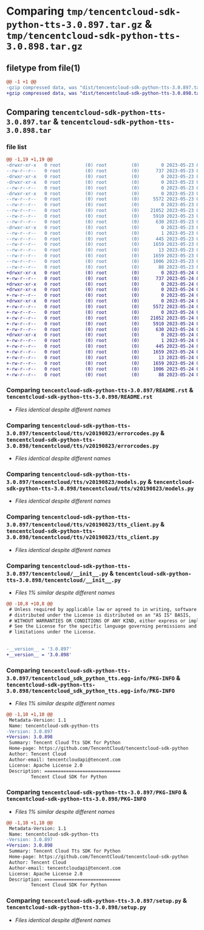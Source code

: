 # Comparing `tmp/tencentcloud-sdk-python-tts-3.0.897.tar.gz` & `tmp/tencentcloud-sdk-python-tts-3.0.898.tar.gz`

## filetype from file(1)

```diff
@@ -1 +1 @@
-gzip compressed data, was "dist/tencentcloud-sdk-python-tts-3.0.897.tar", last modified: Tue May 23 02:35:32 2023, max compression
+gzip compressed data, was "dist/tencentcloud-sdk-python-tts-3.0.898.tar", last modified: Wed May 24 02:10:58 2023, max compression
```

## Comparing `tencentcloud-sdk-python-tts-3.0.897.tar` & `tencentcloud-sdk-python-tts-3.0.898.tar`

### file list

```diff
@@ -1,19 +1,19 @@
-drwxr-xr-x   0 root         (0) root         (0)        0 2023-05-23 02:35:32.000000 tencentcloud-sdk-python-tts-3.0.897/
--rw-r--r--   0 root         (0) root         (0)      737 2023-05-23 02:35:32.000000 tencentcloud-sdk-python-tts-3.0.897/README.rst
-drwxr-xr-x   0 root         (0) root         (0)        0 2023-05-23 02:35:32.000000 tencentcloud-sdk-python-tts-3.0.897/tencentcloud/
-drwxr-xr-x   0 root         (0) root         (0)        0 2023-05-23 02:35:32.000000 tencentcloud-sdk-python-tts-3.0.897/tencentcloud/tts/
--rw-r--r--   0 root         (0) root         (0)        0 2023-05-23 02:35:32.000000 tencentcloud-sdk-python-tts-3.0.897/tencentcloud/tts/__init__.py
-drwxr-xr-x   0 root         (0) root         (0)        0 2023-05-23 02:35:32.000000 tencentcloud-sdk-python-tts-3.0.897/tencentcloud/tts/v20190823/
--rw-r--r--   0 root         (0) root         (0)     5572 2023-05-23 02:35:32.000000 tencentcloud-sdk-python-tts-3.0.897/tencentcloud/tts/v20190823/errorcodes.py
--rw-r--r--   0 root         (0) root         (0)        0 2023-05-23 02:35:32.000000 tencentcloud-sdk-python-tts-3.0.897/tencentcloud/tts/v20190823/__init__.py
--rw-r--r--   0 root         (0) root         (0)    21052 2023-05-23 02:35:32.000000 tencentcloud-sdk-python-tts-3.0.897/tencentcloud/tts/v20190823/models.py
--rw-r--r--   0 root         (0) root         (0)     5910 2023-05-23 02:35:32.000000 tencentcloud-sdk-python-tts-3.0.897/tencentcloud/tts/v20190823/tts_client.py
--rw-r--r--   0 root         (0) root         (0)      630 2023-05-23 02:35:32.000000 tencentcloud-sdk-python-tts-3.0.897/tencentcloud/__init__.py
-drwxr-xr-x   0 root         (0) root         (0)        0 2023-05-23 02:35:32.000000 tencentcloud-sdk-python-tts-3.0.897/tencentcloud_sdk_python_tts.egg-info/
--rw-r--r--   0 root         (0) root         (0)        1 2023-05-23 02:35:32.000000 tencentcloud-sdk-python-tts-3.0.897/tencentcloud_sdk_python_tts.egg-info/dependency_links.txt
--rw-r--r--   0 root         (0) root         (0)      445 2023-05-23 02:35:32.000000 tencentcloud-sdk-python-tts-3.0.897/tencentcloud_sdk_python_tts.egg-info/SOURCES.txt
--rw-r--r--   0 root         (0) root         (0)     1659 2023-05-23 02:35:32.000000 tencentcloud-sdk-python-tts-3.0.897/tencentcloud_sdk_python_tts.egg-info/PKG-INFO
--rw-r--r--   0 root         (0) root         (0)       13 2023-05-23 02:35:32.000000 tencentcloud-sdk-python-tts-3.0.897/tencentcloud_sdk_python_tts.egg-info/top_level.txt
--rw-r--r--   0 root         (0) root         (0)     1659 2023-05-23 02:35:32.000000 tencentcloud-sdk-python-tts-3.0.897/PKG-INFO
--rw-r--r--   0 root         (0) root         (0)     1006 2023-05-23 02:35:32.000000 tencentcloud-sdk-python-tts-3.0.897/setup.py
--rw-r--r--   0 root         (0) root         (0)       88 2023-05-23 02:35:32.000000 tencentcloud-sdk-python-tts-3.0.897/setup.cfg
+drwxr-xr-x   0 root         (0) root         (0)        0 2023-05-24 02:10:58.000000 tencentcloud-sdk-python-tts-3.0.898/
+-rw-r--r--   0 root         (0) root         (0)      737 2023-05-24 02:10:58.000000 tencentcloud-sdk-python-tts-3.0.898/README.rst
+drwxr-xr-x   0 root         (0) root         (0)        0 2023-05-24 02:10:58.000000 tencentcloud-sdk-python-tts-3.0.898/tencentcloud/
+drwxr-xr-x   0 root         (0) root         (0)        0 2023-05-24 02:10:58.000000 tencentcloud-sdk-python-tts-3.0.898/tencentcloud/tts/
+-rw-r--r--   0 root         (0) root         (0)        0 2023-05-24 02:10:58.000000 tencentcloud-sdk-python-tts-3.0.898/tencentcloud/tts/__init__.py
+drwxr-xr-x   0 root         (0) root         (0)        0 2023-05-24 02:10:58.000000 tencentcloud-sdk-python-tts-3.0.898/tencentcloud/tts/v20190823/
+-rw-r--r--   0 root         (0) root         (0)     5572 2023-05-24 02:10:58.000000 tencentcloud-sdk-python-tts-3.0.898/tencentcloud/tts/v20190823/errorcodes.py
+-rw-r--r--   0 root         (0) root         (0)        0 2023-05-24 02:10:58.000000 tencentcloud-sdk-python-tts-3.0.898/tencentcloud/tts/v20190823/__init__.py
+-rw-r--r--   0 root         (0) root         (0)    21052 2023-05-24 02:10:58.000000 tencentcloud-sdk-python-tts-3.0.898/tencentcloud/tts/v20190823/models.py
+-rw-r--r--   0 root         (0) root         (0)     5910 2023-05-24 02:10:58.000000 tencentcloud-sdk-python-tts-3.0.898/tencentcloud/tts/v20190823/tts_client.py
+-rw-r--r--   0 root         (0) root         (0)      630 2023-05-24 02:10:58.000000 tencentcloud-sdk-python-tts-3.0.898/tencentcloud/__init__.py
+drwxr-xr-x   0 root         (0) root         (0)        0 2023-05-24 02:10:58.000000 tencentcloud-sdk-python-tts-3.0.898/tencentcloud_sdk_python_tts.egg-info/
+-rw-r--r--   0 root         (0) root         (0)        1 2023-05-24 02:10:58.000000 tencentcloud-sdk-python-tts-3.0.898/tencentcloud_sdk_python_tts.egg-info/dependency_links.txt
+-rw-r--r--   0 root         (0) root         (0)      445 2023-05-24 02:10:58.000000 tencentcloud-sdk-python-tts-3.0.898/tencentcloud_sdk_python_tts.egg-info/SOURCES.txt
+-rw-r--r--   0 root         (0) root         (0)     1659 2023-05-24 02:10:58.000000 tencentcloud-sdk-python-tts-3.0.898/tencentcloud_sdk_python_tts.egg-info/PKG-INFO
+-rw-r--r--   0 root         (0) root         (0)       13 2023-05-24 02:10:58.000000 tencentcloud-sdk-python-tts-3.0.898/tencentcloud_sdk_python_tts.egg-info/top_level.txt
+-rw-r--r--   0 root         (0) root         (0)     1659 2023-05-24 02:10:58.000000 tencentcloud-sdk-python-tts-3.0.898/PKG-INFO
+-rw-r--r--   0 root         (0) root         (0)     1006 2023-05-24 02:10:58.000000 tencentcloud-sdk-python-tts-3.0.898/setup.py
+-rw-r--r--   0 root         (0) root         (0)       88 2023-05-24 02:10:58.000000 tencentcloud-sdk-python-tts-3.0.898/setup.cfg
```

### Comparing `tencentcloud-sdk-python-tts-3.0.897/README.rst` & `tencentcloud-sdk-python-tts-3.0.898/README.rst`

 * *Files identical despite different names*

### Comparing `tencentcloud-sdk-python-tts-3.0.897/tencentcloud/tts/v20190823/errorcodes.py` & `tencentcloud-sdk-python-tts-3.0.898/tencentcloud/tts/v20190823/errorcodes.py`

 * *Files identical despite different names*

### Comparing `tencentcloud-sdk-python-tts-3.0.897/tencentcloud/tts/v20190823/models.py` & `tencentcloud-sdk-python-tts-3.0.898/tencentcloud/tts/v20190823/models.py`

 * *Files identical despite different names*

### Comparing `tencentcloud-sdk-python-tts-3.0.897/tencentcloud/tts/v20190823/tts_client.py` & `tencentcloud-sdk-python-tts-3.0.898/tencentcloud/tts/v20190823/tts_client.py`

 * *Files identical despite different names*

### Comparing `tencentcloud-sdk-python-tts-3.0.897/tencentcloud/__init__.py` & `tencentcloud-sdk-python-tts-3.0.898/tencentcloud/__init__.py`

 * *Files 1% similar despite different names*

```diff
@@ -10,8 +10,8 @@
 # Unless required by applicable law or agreed to in writing, software
 # distributed under the License is distributed on an "AS IS" BASIS,
 # WITHOUT WARRANTIES OR CONDITIONS OF ANY KIND, either express or implied.
 # See the License for the specific language governing permissions and
 # limitations under the License.
 
 
-__version__ = '3.0.897'
+__version__ = '3.0.898'
```

### Comparing `tencentcloud-sdk-python-tts-3.0.897/tencentcloud_sdk_python_tts.egg-info/PKG-INFO` & `tencentcloud-sdk-python-tts-3.0.898/tencentcloud_sdk_python_tts.egg-info/PKG-INFO`

 * *Files 1% similar despite different names*

```diff
@@ -1,10 +1,10 @@
 Metadata-Version: 1.1
 Name: tencentcloud-sdk-python-tts
-Version: 3.0.897
+Version: 3.0.898
 Summary: Tencent Cloud Tts SDK for Python
 Home-page: https://github.com/TencentCloud/tencentcloud-sdk-python
 Author: Tencent Cloud
 Author-email: tencentcloudapi@tencent.com
 License: Apache License 2.0
 Description: ============================
         Tencent Cloud SDK for Python
```

### Comparing `tencentcloud-sdk-python-tts-3.0.897/PKG-INFO` & `tencentcloud-sdk-python-tts-3.0.898/PKG-INFO`

 * *Files 1% similar despite different names*

```diff
@@ -1,10 +1,10 @@
 Metadata-Version: 1.1
 Name: tencentcloud-sdk-python-tts
-Version: 3.0.897
+Version: 3.0.898
 Summary: Tencent Cloud Tts SDK for Python
 Home-page: https://github.com/TencentCloud/tencentcloud-sdk-python
 Author: Tencent Cloud
 Author-email: tencentcloudapi@tencent.com
 License: Apache License 2.0
 Description: ============================
         Tencent Cloud SDK for Python
```

### Comparing `tencentcloud-sdk-python-tts-3.0.897/setup.py` & `tencentcloud-sdk-python-tts-3.0.898/setup.py`

 * *Files identical despite different names*


